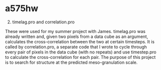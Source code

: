 # a575hw

2. timelag.pro and correlation.pro

These were used for my summer project with James. timelag.pro was already 
written and, given two pixels from a data cube as an argument, calculates 
the cross-correlation between the two at certain timesteps. It is called
by correlation.pro, a separate code that I wrote to cycle through every 
pair of pixels in the data cube (with no repeats) and use timestep.pro to 
calculate the cross-correlation for each pair. The purpose of this project
is to search for structure at the predicted meso-granulation scale.
